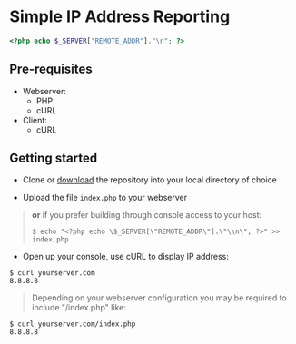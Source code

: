 # Simple IP Address Reporting
```PHP
<?php echo $_SERVER["REMOTE_ADDR"]."\n"; ?>
```

## Pre-requisites
- Webserver:
    - PHP
    - cURL
- Client:
    - cURL

## Getting started

- Clone or [download](https://github.com/swegio/ip/archive/master.zip) the repository into your local directory of choice

- Upload the file `index.php` to your webserver

>**or** if you prefer building through console access to your host:
>
>`$ echo "<?php echo \$_SERVER[\"REMOTE_ADDR\"].\"\\n\"; ?>" >> index.php`

- Open up your console, use cURL to display IP address:
```console
$ curl yourserver.com
8.8.8.8
```

>Depending on your webserver configuration you may be required to include "/index.php" like:

```console
$ curl yourserver.com/index.php
8.8.8.8
```